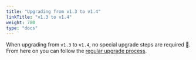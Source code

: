 ```yaml
---
title: "Upgrading from v1.3 to v1.4"
linkTitle: "v1.3 to v1.4"
weight: 780
type: "docs"
---
```


When upgrading from `v1.3` to `v1.4`, no special upgrade steps are required 🎉.
From here on you can follow the [regular upgrade process](../).
